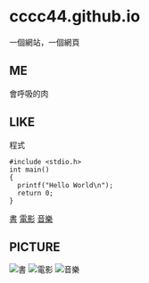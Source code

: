 # cccc44.github.io
一個網站，一個網頁

## ME
會呼吸的肉

## LIKE
程式
```
#include <stdio.h>
int main()
{
  printf("Hello World\n");
  return 0;
}
```
[書](https://zh.wikipedia.org/wiki/%E5%9B%BE%E4%B9%A6)
[電影](https://zh.wikipedia.org/wiki/%E7%94%B5%E5%BD%B1)
[音樂](https://zh.wikipedia.org/wiki/%E9%9F%B3%E4%B9%90)

## PICTURE
![書](https://encrypted-tbn0.gstatic.com/images?q=tbn:ANd9GcTRDtSKdYciDEeQG9AXJF81yCABPalvkg3U2g&usqp=CAU)
![電影](https://movies.yahoo.com.tw/i/o/production/movies/April2020/v7EYYu3DPqQLUOvJpoMg-1080x1920.jpg)
![音樂](https://i.epochtimes.com/assets/uploads/2017/11/background-1797455_1920-450x450.jpg)
